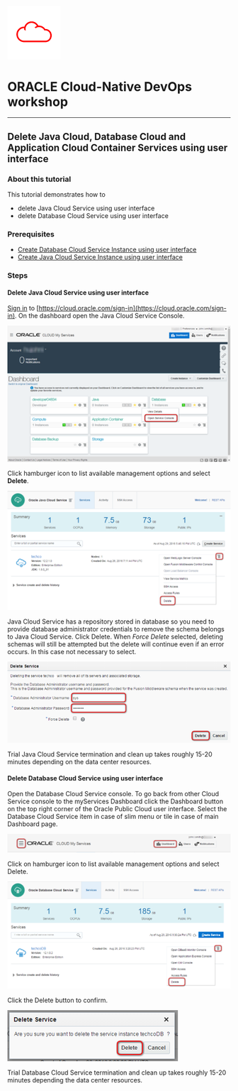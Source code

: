 ![](../common/images/customer.logo.png)
---
# ORACLE Cloud-Native DevOps workshop #
----
## Delete Java Cloud, Database Cloud and Application Cloud Container Services using user interface ##

### About this tutorial ###

This tutorial demonstrates how to 

+ delete Java Cloud Service using user interface
+ delete Database Cloud Service using user interface
	
### Prerequisites ###

+ [Create Database Cloud Service Instance using user interface](../dbcs-create/README.md)
+ [Create Java Cloud Service Instance using user interface](../jcs-create/README.md)

### Steps ###

#### Delete Java Cloud Service using user interface ####

[Sign in](../common/sign.in.to.oracle.cloud.md) to [https://cloud.oracle.com/sign-in](https://cloud.oracle.com/sign-in). On the dashboard open the Java Cloud Service Console.

![](images/00.png)

Click hamburger icon to list available management options and select **Delete**.

![](images/01.png)

Java Cloud Service has a repository stored in database so you need to provide database administrator credentials to remove the schema belongs to Java Cloud Service. Click Delete. When *Force Delete* selected, deleting schemas will still be attempted but the delete will continue even if an error occurs. In this case not necessary to select.

![](images/02.png)

Trial Java Cloud Service termination and clean up takes roughly 15-20 minutes depending on the data center resources.

#### Delete Database Cloud Service using user interface ####

Open the Database Cloud Service console. To go back from other Cloud Service console to the myServices Dashboard click the Dashboard button on the top right corner of the Oracle Public Cloud user interface. Select the Database Cloud Service item in case of slim menu or tile in case of main Dashboard page.

![](images/03.png)

Click on hamburger icon to list available management options and select Delete.

![](images/04.png)

Click the Delete button to confirm.

![](images/05.png)

Trial Database Cloud Service termination and clean up takes roughly 15-20 minutes depending the data center resources.